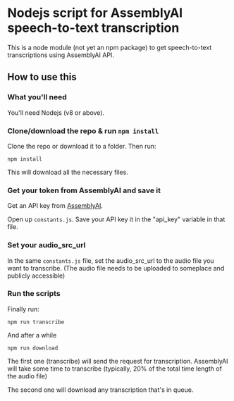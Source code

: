 # Nodejs script for AssemblyAI speech-to-text transcription

This is a node module (not yet an npm package) to get speech-to-text transcriptions using AssemblyAI API.

## How to use this

### What you'll need

You'll need Nodejs (v8 or above).

### Clone/download the repo & run `npm install`

Clone the repo or download it to a folder. Then run:

`npm install`

This will download all the necessary files.

### Get your token from AssemblyAI and save it

Get an API key from [AssemblyAI][1].

Open up `constants.js`. Save your API key it in the "api_key" variable in that file.

### Set your audio_src_url

In the same `constants.js` file, set the audio_src_url to the audio file you want to transcribe. (The audio file needs to be uploaded to someplace and publicly accessible)

### Run the scripts

Finally run:

`npm run transcribe`

And after a while

`npm run download`

The first one (transcribe) will send the request for transcription. AssemblyAI will take some time to transcribe (typically, 20% of the total time length of the audio file)

The second one will download any transcription that's in queue.

[1]: https://assemblyai.com
